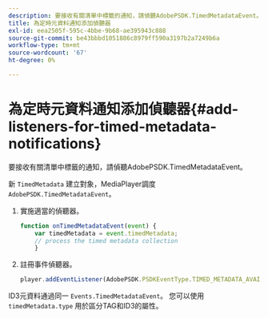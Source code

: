 ```yaml
---
description: 要接收有關清單中標籤的通知，請偵聽AdobePSDK.TimedMetadataEvent。
title: 為定時元資料通知添加偵聽器
exl-id: eea2505f-595c-4bbe-9b68-ae395943c888
source-git-commit: be43bbbd1051886c8979ff590a3197b2a7249b6a
workflow-type: tm+mt
source-wordcount: '67'
ht-degree: 0%

---
```


# 為定時元資料通知添加偵聽器{#add-listeners-for-timed-metadata-notifications}

要接收有關清單中標籤的通知，請偵聽AdobePSDK.TimedMetadataEvent。

新 `TimedMetadata` 建立對象，MediaPlayer調度 `AdobePSDK.TimedMetadataEvent`。

1. 實施適當的偵聽器。

   ```js
   function onTimedMetadataEvent(event) { 
       var timedMetadata = event.timedMetadata; 
       // process the timed metadata collection 
       } 
   ```

1. 註冊事件偵聽器。

   ```js
   player.addEventListener(AdobePSDK.PSDKEventType.TIMED_METADATA_AVAILABLE, onTimedMetadataEvent);
   ```

ID3元資料通過同一 `Events.TimedMetadataEvent`。 您可以使用 `timedMetadata.type` 用於區分TAG和ID3的屬性。
